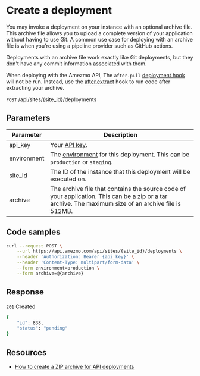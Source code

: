 # Create a deployment

You may invoke a deployment on your instance with an optional archive file. This archive file allows you to
upload a complete version of your application without having to use Git. A common use case for deploying with an archive file is when you're using a pipeline provider such as GitHub actions.

Deployments with an archive file work exactly
like Git deployments, but they don't have any commit information associated with them.

When deploying with the Amezmo API, The `after.pull` 
[deployment hook](/docs/deployments/hooks) will not be run.
Instead, use the [after.extract](/docs/deployments/hooks/after-extract) hook to run code after extracting your archive. 

`POST` /api/sites/{site_id}/deployments

## Parameters

Parameter     |  Description       
------------- | ------------- 
api_key       | Your [API key](/docs/api/authentication).
environment   | The [environment](/docs/environments) for this deployment. This can be `production` or `staging`.
site_id       | The ID of the instance that this deployment will be executed on.
archive       | The archive file that contains the source code of your application. This can be a zip or a tar archive. The maximum size of an archive file is 512MB.


## Code samples

```bash
curl --request POST \
    --url https://api.amezmo.com/api/sites/{site_id}/deployments \
    --header 'Authorization: Bearer {api_key}' \
    --header 'Content-Type: multipart/form-data' \
    --form environment=production \
    --form archive=@{archive}
```

## Response

`201` Created

```bash
{
    "id": 838,
    "status": "pending"
}
```

## Resources
- [How to create a ZIP archive for API deployments](/docs/how-to-guides/creating-zip-files-for-api-deployments)

